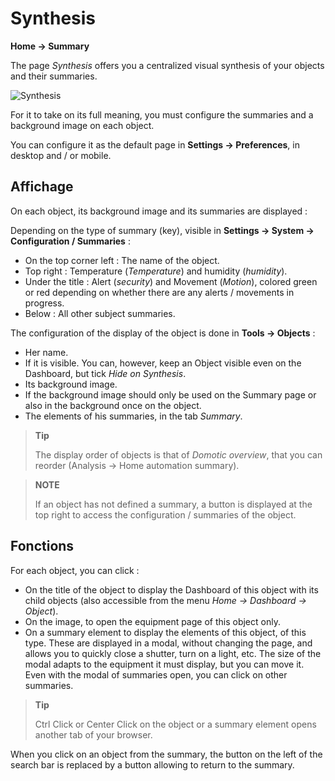# Synthesis
**Home → Summary**

The page *Synthesis* offers you a centralized visual synthesis of your objects and their summaries.

![Synthesis](./images/synthesis_intro.gif)

For it to take on its full meaning, you must configure the summaries and a background image on each object.

You can configure it as the default page in **Settings → Preferences**, in desktop and / or mobile.

## Affichage

On each object, its background image and its summaries are displayed :

Depending on the type of summary (key), visible in **Settings → System → Configuration / Summaries** :
- On the top corner left : The name of the object.
- Top right : Temperature (*Temperature*) and humidity (*humidity*).
- Under the title : Alert (*security*) and Movement (*Motion*), colored green or red depending on whether there are any alerts / movements in progress.
- Below : All other subject summaries.

The configuration of the display of the object is done in **Tools → Objects** :
- Her name.
- If it is visible. You can, however, keep an Object visible even on the Dashboard, but tick *Hide on Synthesis*.
- Its background image.
- If the background image should only be used on the Summary page or also in the background once on the object.
- The elements of his summaries, in the tab *Summary*.

> **Tip**
>
> The display order of objects is that of *Domotic overview*, that you can reorder (Analysis → Home automation summary).

> **NOTE**
>
> If an object has not defined a summary, a button is displayed at the top right to access the configuration / summaries of the object.

## Fonctions

For each object, you can click :
- On the title of the object to display the Dashboard of this object with its child objects (also accessible from the menu *Home → Dashboard → Object*).
- On the image, to open the equipment page of this object only.
- On a summary element to display the elements of this object, of this type. These are displayed in a modal, without changing the page, and allows you to quickly close a shutter, turn on a light, etc. The size of the modal adapts to the equipment it must display, but you can move it. Even with the modal of summaries open, you can click on other summaries.


> **Tip**
>
> Ctrl Click or Center Click on the object or a summary element opens another tab of your browser.

When you click on an object from the summary, the button on the left of the search bar is replaced by a button allowing to return to the summary.

